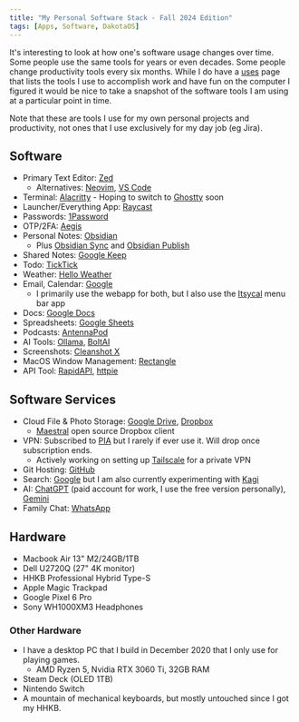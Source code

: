 ```yaml
---
title: "My Personal Software Stack - Fall 2024 Edition"
tags: [Apps, Software, DakotaOS]
---
```


It's interesting to look at how one's software usage changes over time.
Some people use the same tools for years or even decades.
Some people change productivity tools every six months.
While I do have a [uses](../_pages/uses.md) page that lists the tools I use to accomplish work and have fun on the computer I figured it would be nice to take a snapshot of the software tools I am using at a particular point in time.

Note that these are tools I use for my own personal projects and productivity, not ones that I use exclusively for my day job (eg Jira).

## Software

- Primary Text Editor: [Zed](https://zed.dev/)
	- Alternatives: [Neovim](https://neovim.io/), [VS Code](https://code.visualstudio.com/)
- Terminal: [Alacritty](https://alacritty.org/)
		- Hoping to switch to [Ghostty](https://mitchellh.com/ghostty) soon
- Launcher/Everything App: [Raycast](https://www.raycast.com/)
- Passwords: [1Password](https://1password.com/)
- OTP/2FA: [Aegis](https://getaegis.app/)
- Personal Notes: [Obsidian](https://obsidian.md/)
	- Plus [Obsidian Sync](https://obsidian.md/sync) and [Obsidian Publish](https://publish.obsidian.md/dakota)
- Shared Notes: [Google Keep](https://keep.google.com)
- Todo: [TickTick](https://ticktick.com/)
- Weather: [Hello Weather](https://helloweather.com/)
- Email, Calendar: [Google](https://calendar.google.com/)
	- I primarily use the webapp for both, but I also use the [Itsycal](https://www.mowglii.com/itsycal/) menu bar app
- Docs: [Google Docs](https://docs.google.com/)
- Spreadsheets: [Google Sheets](https://sheets.google.com/)
- Podcasts: [AntennaPod](https://antennapod.org/)
- AI Tools: [Ollama](https://ollama.com/), [BoltAI](https://boltai.com/)
- Screenshots: [Cleanshot X](https://cleanshot.com/)
- MacOS Window Management: [Rectangle](https://rectangleapp.com/)
- API Tool: [RapidAPI](https://paw.cloud/), [httpie](https://httpie.io/)

## Software Services

- Cloud File & Photo Storage: [Google Drive](https://one.google.com), [Dropbox](https://dropbox.com/)
	- [Maestral](https://maestral.app/) open source Dropbox client
-  VPN: Subscribed to [PIA](https://www.privateinternetaccess.com/) but I rarely if ever use it. Will drop once subscription ends.
	- Actively working on setting up [Tailscale](https://www.privateinternetaccess.com/) for a private VPN
- Git Hosting: [GitHub](https://github.com)
- Search: [Google](https://google.com) but I am also currently experimenting with [Kagi](https://kagi.com)
- AI: [ChatGPT](https://chatgpt.com) (paid account for work, I use the free version personally), [Gemini](https://gemini.google.com)
- Family Chat: [WhatsApp](https://www.whatsapp.com/)

## Hardware

- Macbook Air 13" M2/24GB/1TB
- Dell U2720Q (27" 4K monitor)
- HHKB Professional Hybrid Type-S
- Apple Magic Trackpad
- Google Pixel 6 Pro
- Sony WH1000XM3 Headphones

### Other Hardware

- I have a desktop PC that I build in December 2020 that I only use for playing games.
	- AMD Ryzen 5, Nvidia RTX 3060 Ti, 32GB RAM
- Steam Deck (OLED 1TB)
- Nintendo Switch
- A mountain of mechanical keyboards, but mostly untouched since I got my HHKB.
